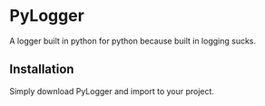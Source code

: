 # PyLogger
A logger built in python for python because built in logging sucks.

## Installation
Simply download PyLogger and import to your project. 